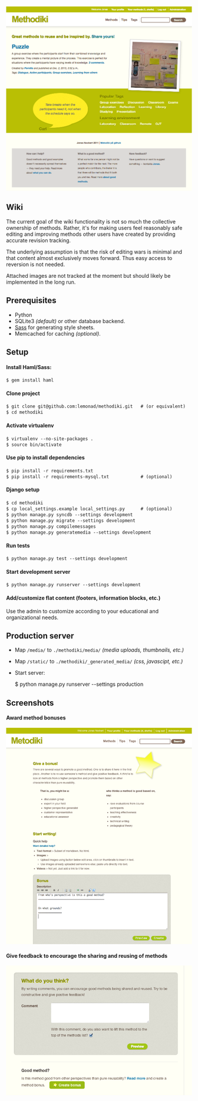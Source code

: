 ![Methodiki frontpage](http://github.com/lemonad/methodiki/raw/master/methodiki/static/images/screenshots/frontpage.png)

Wiki
----
The current goal of the wiki functionality is not so much the collective ownership of methods. Rather, it's for making users feel reasonably safe editing and improving methods other users have created by providing accurate revision tracking.

The underlying assumption is that the risk of editing wars is minimal and that content almost exclusively moves forward. Thus easy access to reversion is not needed.

Attached images are not tracked at the moment but should likely be implemented in the long run.

Prerequisites
-------------
*  Python
*  SQLite3 *(default)* or other database backend.
*  [Sass](http://sass-lang.com/) for generating style sheets.
*  Memcached for caching *(optional)*.

Setup
-----
#### Install Haml/Sass:
    $ gem install haml

#### Clone project
    $ git clone git@github.com:lemonad/methodiki.git   # (or equivalent)
    $ cd methodiki

#### Activate virtualenv
    $ virtualenv --no-site-packages .
    $ source bin/activate

#### Use pip to install dependencies
    $ pip install -r requirements.txt
    $ pip install -r requirements-mysql.txt            # (optional)

#### Django setup
    $ cd methodiki
    $ cp local_settings.example local_settings.py      # (optional)
    $ python manage.py syncdb --settings development
    $ python manage.py migrate --settings development
    $ python manage.py compilemessages
    $ python manage.py generatemedia --settings development

#### Run tests
    $ python manage.py test --settings development

#### Start development server
    $ python manage.py runserver --settings development

#### Add/customize flat content (footers, information blocks, etc.)
Use the admin to customize according to your educational and organizational
needs.

Production server
-----------------
* Map `/media/` to `./methodiki/media/` *(media uploads, thumbnails, etc.)*
* Map `/static/` to `./methodiki/_generated_media/` *(css, javascipt, etc.)*
* Start server:

    $ python manage.py runserver --settings production

Screenshots
-----------
#### Award method bonuses
![Award method bonuses](http://github.com/lemonad/methodiki/raw/master/methodiki/static/images/screenshots/bonus.png)

#### Give feedback to encourage the sharing and reusing of methods
![Give feedback on methods](http://github.com/lemonad/methodiki/raw/master/methodiki/static/images/screenshots/comment.png)
